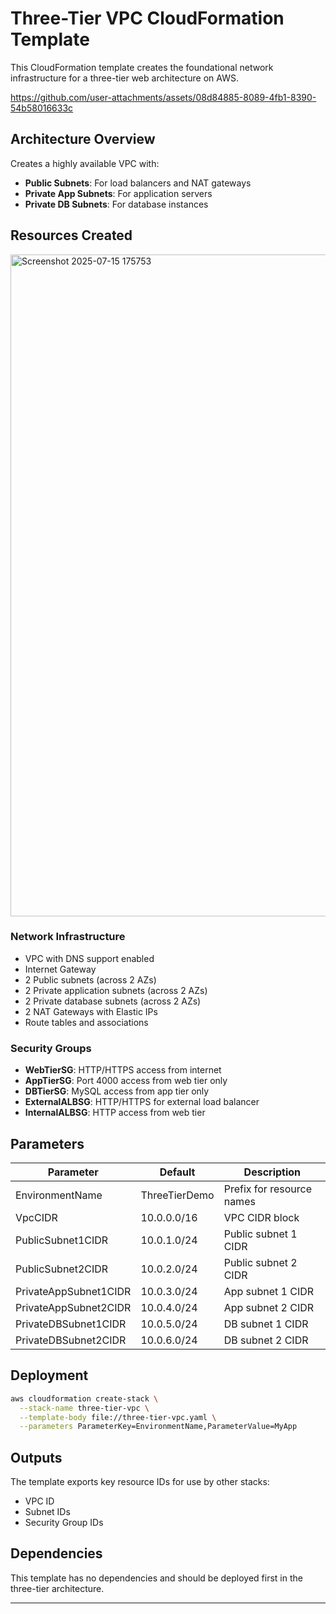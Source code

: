 # Three-Tier VPC CloudFormation Template

This CloudFormation template creates the foundational network infrastructure for a three-tier web architecture on AWS.

https://github.com/user-attachments/assets/08d84885-8089-4fb1-8390-54b58016633c

## Architecture Overview

Creates a highly available VPC with:
- **Public Subnets**: For load balancers and NAT gateways
- **Private App Subnets**: For application servers
- **Private DB Subnets**: For database instances

## Resources Created

<img width="1917" height="1059" alt="Screenshot 2025-07-15 175753" src="https://github.com/user-attachments/assets/b1bf5040-d068-4291-9b76-d786e3cf1a19" />

### Network Infrastructure
- VPC with DNS support enabled
- Internet Gateway
- 2 Public subnets (across 2 AZs)
- 2 Private application subnets (across 2 AZs)
- 2 Private database subnets (across 2 AZs)
- 2 NAT Gateways with Elastic IPs
- Route tables and associations

### Security Groups
- **WebTierSG**: HTTP/HTTPS access from internet
- **AppTierSG**: Port 4000 access from web tier only
- **DBTierSG**: MySQL access from app tier only
- **ExternalALBSG**: HTTP/HTTPS for external load balancer
- **InternalALBSG**: HTTP access from web tier

## Parameters

| Parameter | Default | Description |
|-----------|---------|-------------|
| EnvironmentName | ThreeTierDemo | Prefix for resource names |
| VpcCIDR | 10.0.0.0/16 | VPC CIDR block |
| PublicSubnet1CIDR | 10.0.1.0/24 | Public subnet 1 CIDR |
| PublicSubnet2CIDR | 10.0.2.0/24 | Public subnet 2 CIDR |
| PrivateAppSubnet1CIDR | 10.0.3.0/24 | App subnet 1 CIDR |
| PrivateAppSubnet2CIDR | 10.0.4.0/24 | App subnet 2 CIDR |
| PrivateDBSubnet1CIDR | 10.0.5.0/24 | DB subnet 1 CIDR |
| PrivateDBSubnet2CIDR | 10.0.6.0/24 | DB subnet 2 CIDR |

## Deployment

```bash
aws cloudformation create-stack \
  --stack-name three-tier-vpc \
  --template-body file://three-tier-vpc.yaml \
  --parameters ParameterKey=EnvironmentName,ParameterValue=MyApp
```

## Outputs

The template exports key resource IDs for use by other stacks:
- VPC ID
- Subnet IDs
- Security Group IDs

## Dependencies

This template has no dependencies and should be deployed first in the three-tier architecture.

---
